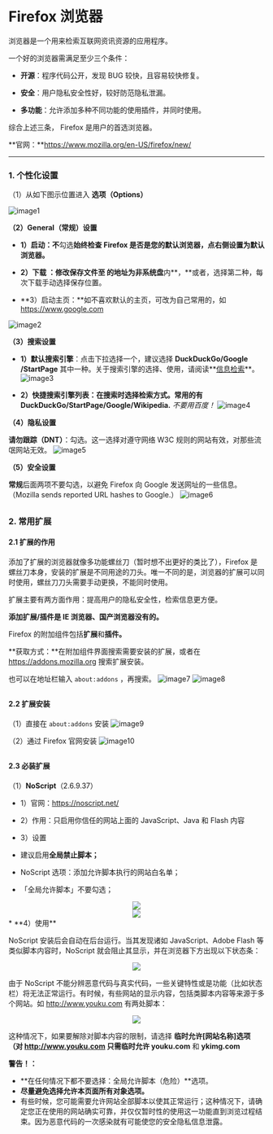 # Firefox 浏览器

浏览器是一个用来检索互联网资讯资源的应用程序。

一个好的浏览器需满足至少三个条件：

* **开源**：程序代码公开，发现 BUG 较快，且容易较快修复。

* **安全**：用户隐私安全性好，较好防范隐私泄漏。

* **多功能**：允许添加多种不同功能的使用插件，并同时使用。

综合上述三条， Firefox 是用户的首选浏览器。

**官网：**https://www.mozilla.org/en-US/firefox/new/

--- 

### 1. 个性化设置

（1）从如下图示位置进入 **选项（Options）**

 ![image1](https://41.media.tumblr.com/4382af4ac49664c9baa6a3cb6cdbec16/tumblr_nw16rnhiyI1t03x8ro1_1280.png)
 
 **（2）General（常规）设置**

* **1）启动：不**勾选**始终检查 Firefox 是否是您的默认浏览器，点右侧设置为默认浏览器。**

* **2）下载 **：修改**保存文件至 **的地址为**非系统盘**内**，**或者，选择第二种，每次下载手动选择保存位置。

* **3）启动主页：**如不喜欢默认的主页，可改为自己常用的，如 https://www.google.com

 ![image2](https://40.media.tumblr.com/394cf6510274b3e3e3bdb64ba02ebd23/tumblr_nw16rnhiyI1t03x8ro2_540.png)

**（3）搜索设置**

* **1）默认搜索引擎**：点击下拉选择一个，建议选择 **DuckDuckGo/Google /StartPage** 其中一种。关于搜索引擎的选择、使用，请阅读**[信息检索](https://cmmei.gitbooks.io/using-windows/content/search-engine.html)**。
![image3](https://41.media.tumblr.com/de6b56f2d99f52d1b213edc62c1ea21d/tumblr_nw16rnhiyI1t03x8ro3_1280.png)

* **2）快捷搜索引擎列表：**在搜索时选择检索方式。常用的有** DuckDuckGo/StartPage/Google/Wikipedia.** *不要用百度！*
![image4](https://41.media.tumblr.com/994fff6b0315736fc6d6d163586c6b24/tumblr_nw16rnhiyI1t03x8ro4_1280.png)

**（4）隐私设置**

**请勿跟踪（DNT）**：勾选。这一选择对遵守网络 W3C 规则的网站有效，对那些流氓网站无效。
![image5](https://40.media.tumblr.com/936ca601ba5c24d26842f25135954452/tumblr_nw16rnhiyI1t03x8ro5_1280.png)

**（5）安全设置**

**常规**后面两项不要勾选，以避免 Firefox 向 Google 发送网址的一些信息。（Mozilla sends reported URL hashes to Google.）
![image6](https://41.media.tumblr.com/d104d0bd0967b2b9f190c01a75aa3d1d/tumblr_nw16rnhiyI1t03x8ro6_1280.png)

## 

### 2. 常用扩展

#### 2.1 扩展的作用

添加了扩展的浏览器就像多功能螺丝刀（暂时想不出更好的类比了），Firefox 是螺丝刀本身，安装的扩展是不同用途的刀头。唯一不同的是，浏览器的扩展可以同时使用，螺丝刀刀头需要手动更换，不能同时使用。

扩展主要有两方面作用：提高用户的隐私安全性，检索信息更方便。

**添加扩展/插件是 IE 浏览器、国产浏览器没有的。**

Firefox 的附加组件包括**扩展**和**插件。**

**获取方式：**在附加组件界面搜索需要安装的扩展，或者在 https://addons.mozilla.org 搜索扩展安装。

也可以在地址栏输入 ```about:addons``` ，再搜索。
![image7](https://41.media.tumblr.com/f19542ce191d2f76f636c98ae18c24b2/tumblr_nw16rnhiyI1t03x8ro7_1280.png)
![image8](https://40.media.tumblr.com/d8357d986b87847d70233439725d9560/tumblr_nw1aswK22E1uft3xho1_1280.png)

## 

#### 2.2 扩展安装

（1）直接在 ```about:addons``` 安装
![image9](https://40.media.tumblr.com/a088eb3f427481021642850d49e5641a/tumblr_nw16rnhiyI1t03x8ro9_540.png)

（2）通过 Firefox 官网安装
![image10](https://40.media.tumblr.com/bbd4dc3a78a4e9e03fd061c8520bb82e/tumblr_nw1aswK22E1uft3xho8_r1_1280.png)

## 
 
#### 2.3 必装扩展

（1）**NoScript**（2.6.9.37）

* 1）官网：https://noscript.net/  

* 2）作用：只启用你信任的网站上面的 JavaScript、Java 和 Flash 内容

* 3）设置

 * 建议启用**全局禁止脚本；**
 * NoScript 选项：添加允许脚本执行的网站白名单；
 * 「全局允许脚本」不要勾选；
 
<div style="text-align: center">
<img src="https://40.media.tumblr.com/81a34cf0ae008d4a47846750755c526b/tumblr_nw1aswK22E1uft3xho2_1280.png"/>
</div>
<div style="text-align: center">
<img src="https://40.media.tumblr.com/53cfe5b34887b2937b3494ce26abef84/tumblr_nw1aswK22E1uft3xho3_1280.png"/>
</div>
 * **4）使用**

NoScript 安装后会自动在后台运行。当其发现诸如 JavaScript、Adobe Flash 等类似脚本内容时，NoScript 就会阻止其显示，并在浏览器下方出现以下状态条：
<div style="text-align: center">
<img src="https://41.media.tumblr.com/d96a4ba84ae3a9980e665cd1ea1649eb/tumblr_nw1aswK22E1uft3xho10_r1_1280.png"/>
</div>

由于 NoScript 不能分辨恶意代码与真实代码，一些关键特性或是功能（比如状态栏）将无法正常运行。有时候，有些网站的显示内容，包括类脚本内容等来源于多个网站。如 http://www.youku.com 有两处脚本：
 
<div style="text-align: center">
<img src="https://41.media.tumblr.com/f98450c474b54315aa65a6bb59185550/tumblr_nw1aswK22E1uft3xho7_400.png"/>
</div> 

这种情况下，如果要解除对脚本内容的限制，请选择 **临时允许[网站名称]**选项（对 http://www.youku.com 只需**临时允许 youku.com** 和 **ykimg.com** 

**警告！：**

* **在任何情况下都不要选择：全局允许脚本（危险）**选项。
* **尽量避免选择允许本页面所有对象选项。**
* 有些时候，您可能需要允许网站全部脚本以使其正常运行；这种情况下，请确定您正在使用的网站确实可靠，并仅仅暂时性的使用这一功能直到浏览过程结束。因为恶意代码的一次感染就有可能使您的安全隐私信息泄露。


